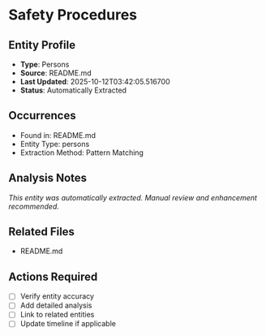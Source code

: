 # Safety Procedures

## Entity Profile
- **Type**: Persons
- **Source**: README.md
- **Last Updated**: 2025-10-12T03:42:05.516700
- **Status**: Automatically Extracted

## Occurrences
- Found in: README.md
- Entity Type: persons
- Extraction Method: Pattern Matching

## Analysis Notes
*This entity was automatically extracted. Manual review and enhancement recommended.*

## Related Files
- README.md

## Actions Required
- [ ] Verify entity accuracy
- [ ] Add detailed analysis
- [ ] Link to related entities
- [ ] Update timeline if applicable
